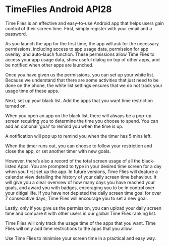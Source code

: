 # TimeFlies Android API28
Time Flies is an effective and easy-to-use Android app that helps users gain control of their screen time. 
First, simply register with your email and a password.

As you launch the app for the first time, the app will ask for the necessary permissions, including access to app usage data, permission for app overlay, and auto-lauch function. These permissions allow Time Flies to access your app usage data, show useful dialog on top of other apps, and be notified when other apps are launched.

Once you have given us the permissions, you can set up your white list. Because we understand that there are some activities that just need to be done on the phone, the white list settings ensures that we do not track your usage time of these apps.

Next, set up your black list. Add the apps that you want time restriction turned on.

When you open an app on the black list, there will always be a pop-up screen requiring you to determine the time you choose to spend. You can add an optional 'goal' to remind you when the time is up.

A notification will pop up to remind you when the timer has 5 mins left.

When the timer runs out, you can choose to follow your restriction and close the app, or set another timer with new goals.

However, there’s also a record of the total screen usage of all the black-listed Apps. You are prompted to type in your desired time screen for a day when you first set up the app. In future versions, Time Flies will deature a calendar view detailing the history of your daily screen time behaviour. It will give you a clear overview of how many days you have reached your goals, and award you with badges, encoraging you to be in control over your ditigal life. If you have not depleted the daily screen time goal for over 7 consecutive days, Time Flies will encourage you to set a new goal.

Lastly, only if you give us the permission, you can upload your daily screen time and compare it with other users in our global Time Flies ranking list.

Time Flies will only track the usage time of the apps that you want. Time Flies will only add time restrictions to the apps that you allow.

Use Time Flies to minimise your screen time in a practical and easy way.
